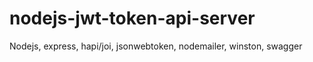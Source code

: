 # nodejs-jwt-token-api-server
Nodejs, express, hapi/joi, jsonwebtoken, nodemailer, winston, swagger
